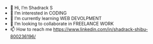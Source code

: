 - 👋 Hi, I’m Shadrack S
- 👀 I’m interested in CODING
- 🌱 I’m currently learning WEB DEVOLPMENT
- 💞️ I’m looking to collaborate in FREELANCE WORK 
- 📫 How to reach me https://www.linkedin.com/in/shadrack-shibu-800236196/
